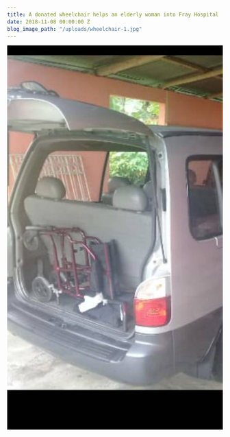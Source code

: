 ```yaml
---
title: A donated wheelchair helps an elderly woman into Fray Hospital
date: 2018-11-08 00:00:00 Z
blog_image_path: "/uploads/wheelchair-1.jpg"
---
```


![](/uploads/wheelchair2.jpg)